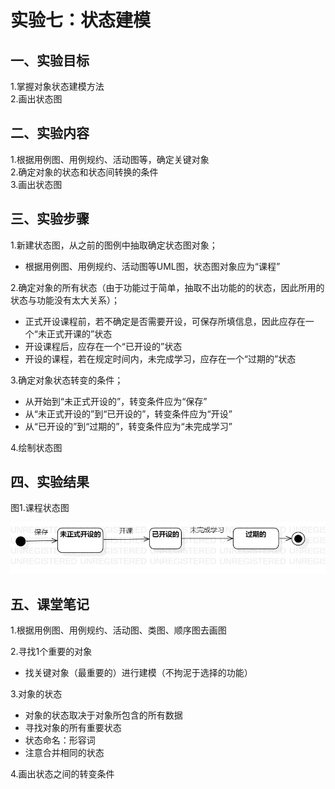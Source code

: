 # 实验七：状态建模

## 一、实验目标
1.掌握对象状态建模方法  
2.画出状态图

## 二、实验内容
1.根据用例图、用例规约、活动图等，确定关键对象  
2.确定对象的状态和状态间转换的条件  
3.画出状态图  

## 三、实验步骤
1.新建状态图，从之前的图例中抽取确定状态图对象；
   - 根据用例图、用例规约、活动图等UML图，状态图对象应为“课程”  

2.确定对象的所有状态（由于功能过于简单，抽取不出功能的的状态，因此所用的状态与功能没有太大关系）；  
   - 正式开设课程前，若不确定是否需要开设，可保存所填信息，因此应存在一个“未正式开课的”状态   
   - 开设课程后，应存在一个“已开设的”状态  
   - 开设的课程，若在规定时间内，未完成学习，应存在一个“过期的”状态  

3.确定对象状态转变的条件；  
   - 从开始到“未正式开设的”，转变条件应为“保存”   
   - 从“未正式开设的”到“已开设的”，转变条件应为“开设”  
   - 从“已开设的”到“过期的”，转变条件应为“未完成学习”  

4.绘制状态图  

## 四、实验结果
图1.课程状态图  

![课程状态图](./StateDiagram.jpg)  

## 五、课堂笔记  
1.根据用例图、用例规约、活动图、类图、顺序图去画图  

2.寻找1个重要的对象   
   - 找关键对象（最重要的）进行建模（不拘泥于选择的功能）  

3.对象的状态
   - 对象的状态取决于对象所包含的所有数据
   - 寻找对象的所有重要状态  
   - 状态命名：形容词    
   - 注意合并相同的状态  

4.画出状态之间的转变条件
